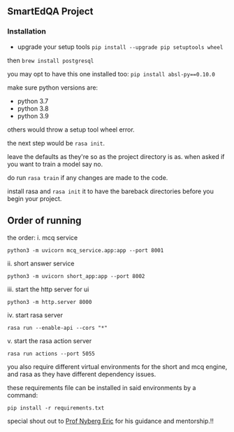 ## SmartEdQA Project

### Installation
- upgrade your setup tools
``
pip install --upgrade pip setuptools wheel
``

then `` brew install postgresql `` 

you may opt to have this one installed too:
`` pip install absl-py==0.10.0 ``

make sure python versions are:
- python 3.7
- python 3.8
- python 3.9

others would throw a setup tool wheel error.

the next step would be `` rasa init ``. 

leave the defaults as they're so as the project directory is as.
when asked if you want to train a model say no.

do run `` rasa train `` if any changes are made to the code.

install rasa and `` rasa init `` it to have the bareback directories before you begin your project.

## Order of running

the order:
i. mcq service
```
python3 -m uvicorn mcq_service.app:app --port 8001
```

ii. short answer service
```
python3 -m uvicorn short_app:app --port 8002
```

iii. start the http server for ui
```
python3 -m http.server 8000
```

iv. start rasa  server
```
rasa run --enable-api --cors "*"
```

v. start the rasa action server
```
rasa run actions --port 5055
```

you also require different virtual environments for the short and mcq engine, and rasa as they have different dependency issues. 

these requirements file can be installed in said environments by a command:

``` 
pip install -r requirements.txt
```

special shout out to [Prof Nyberg Eric](https://www.cs.cmu.edu/~ehn/) for his guidance and mentorship.!!

